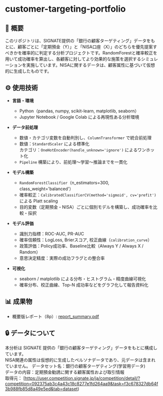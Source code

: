 # customer-targeting-portfolio

## 📘 概要
このリポジトリは、SIGNATE提供の「銀行の顧客ターゲティング」データをもとに、顧客ごとに「定期預金（Y）」と「NISA口座（X）」のどちらを優先提案すべきかを確率的に判定する分析プロジェクトです。RandomForestと確率較正を用いて成功確率を算出し、各顧客に対してより効果的な施策を選択するシミュレーションを実施しています。NISAに関するデータは、顧客属性に基づいて仮想的に生成したものです。

## ⚙️ 使用技術
- **言語・環境**
  - Python（pandas, numpy, scikit-learn, matplotlib, seaborn）
  - Jupyter Notebook / Google Colab による再現性ある分析環境

- **データ前処理**
  - 数値・カテゴリ変数を自動判別し、`ColumnTransformer` で統合前処理
  - 数値：`StandardScaler` による標準化  
    カテゴリ：`OneHotEncoder(handle_unknown='ignore')` によるワンホット化
  - `Pipeline` 構築により、前処理〜学習〜推論までを一貫化

- **モデル構築**
  - `RandomForestClassifier`（n_estimators=300, class_weight='balanced'）
  - 確率較正：`CalibratedClassifierCV(method='sigmoid', cv='prefit')` による Platt scaling
  - 目的変数（定期預金・NISA）ごとに個別モデルを構築し、成功確率を比較・採択

- **モデル評価**
  - 識別力指標：ROC-AUC, PR-AUC  
  - 確率信頼性：LogLoss, Brierスコア, 校正曲線（`calibration_curve`）
  - 政策評価：Policy成功率、Baseline比較（Always Y / Always X / Random）
  - 意思決定精度：実際の成功フラグとの整合率

- **可視化**
  - seaborn / matplotlib による分布・ヒストグラム・精度曲線可視化
  - 確率分布、校正曲線、Top-N 成功率などをグラフ化して報告資料化

## 📊 成果物
- 概要版レポート（8p）: [report_summary.pdf](https://github.com/tetsuyayoshino777-coder/customer-targeting-portfolio/blob/main/report_summary.pdf)

## 🔒 データについて
本分析は SIGNATE 提供の「銀行の顧客ターゲティング」データをもとに構成しています。  
NISA関連の属性は仮想的に生成したペルソナデータであり、元データは含まれていません。
データセット名：銀行の顧客ターゲティング(学習用データ)  
データの内容：定期預金勧誘に関する顧客属性および取引情報  
取得元： [https://user.competition.signate.jp/ja/competition/detail/?competition=092375ab3c4a43c18c8277e1fd264aa9&task=f3c678327db64f3b988fb85d8a49e5ed&tab=dataset)
